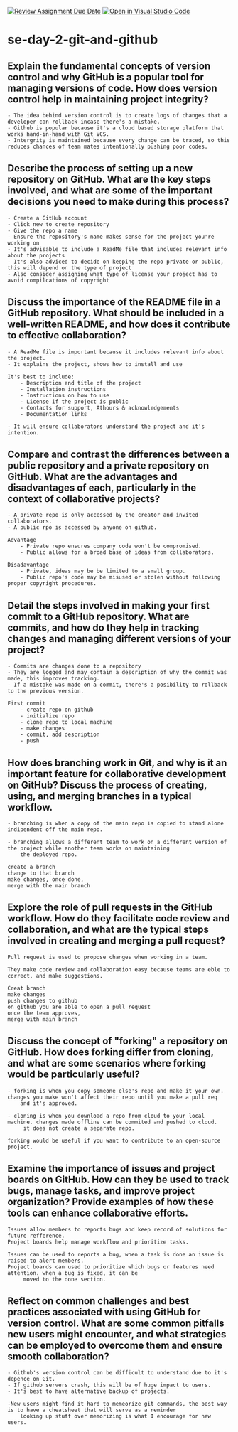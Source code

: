 [![Review Assignment Due Date](https://classroom.github.com/assets/deadline-readme-button-22041afd0340ce965d47ae6ef1cefeee28c7c493a6346c4f15d667ab976d596c.svg)](https://classroom.github.com/a/8wgCKhpZ)
[![Open in Visual Studio Code](https://classroom.github.com/assets/open-in-vscode-2e0aaae1b6195c2367325f4f02e2d04e9abb55f0b24a779b69b11b9e10269abc.svg)](https://classroom.github.com/online_ide?assignment_repo_id=18416596&assignment_repo_type=AssignmentRepo)
# se-day-2-git-and-github
## Explain the fundamental concepts of version control and why GitHub is a popular tool for managing versions of code. How does version control help in maintaining project integrity?
    - The idea behind version control is to create logs of changes that a developer can rollback incase there's a mistake.
    - Github is popular because it's a cloud based storage platform that works hand-in-hand with Git VCS.
    - Intergrity is maintained because every change can be traced, so this reduces chances of team mates intentionally pushing poor codes.

## Describe the process of setting up a new repository on GitHub. What are the key steps involved, and what are some of the important decisions you need to make during this process?
    - Create a GitHub account
    - Click new to create repository
    - Give the repo a name
    - Ensure the repository's name makes sense for the project you're working on
    - It's advisable to include a ReadMe file that includes relevant info about the projects
    - It's also adviced to decide on keeping the repo private or public, this will depend on the type of project
    - Also consider assigning what type of license your project has to avoid compilcations of copyright

## Discuss the importance of the README file in a GitHub repository. What should be included in a well-written README, and how does it contribute to effective collaboration?
    - A ReadMe file is important because it includes relevant info about the project.
    - It explains the project, shows how to install and use

    It's best to include:
        - Description and title of the project
        - Installation instructions
        - Instructions on how to use
        - License if the project is public
        - Contacts for support, Athours & acknowledgements
        - Documentation links

    - It will ensure collaborators understand the project and it's intention.

## Compare and contrast the differences between a public repository and a private repository on GitHub. What are the advantages and disadvantages of each, particularly in the context of collaborative projects?
    - A private repo is only accessed by the creator and invited collaborators.
    - A public rpo is accessed by anyone on github.

    Advantage
        - Private repo ensures company code won't be compromised.
        - Public allows for a broad base of ideas from collaborators.

    Disadavantage
        - Private, ideas may be be limited to a small group.
        - Public repo's code may be misused or stolen without following proper copyright procedures.

## Detail the steps involved in making your first commit to a GitHub repository. What are commits, and how do they help in tracking changes and managing different versions of your project?
    - Commits are changes done to a repository
    - They are logged and may contain a description of why the commit was made, this improves tracking. 
    - If a mistake was made on a commit, there's a posibility to rollback to the previous version.

    First commit
        - create repo on github
        - initialize repo
        - clone repo to local machine
        - make changes
        - commit, add description
        - push


## How does branching work in Git, and why is it an important feature for collaborative development on GitHub? Discuss the process of creating, using, and merging branches in a typical workflow.
    - branching is when a copy of the main repo is copied to stand alone indipendent off the main repo.
    
    - branching allows a different team to work on a different version of the project while another team works on maintaining
        the deployed repo.
    
    create a branch
    change to that branch
    make changes, once done, 
    merge with the main branch

## Explore the role of pull requests in the GitHub workflow. How do they facilitate code review and collaboration, and what are the typical steps involved in creating and merging a pull request?
    Pull request is used to propose changes when working in a team.

    They make code review and collaboration easy because teams are eble to correct, and make suggestions.

    Creat branch
    make changes
    push changes to github
    on github you are able to open a pull request
    once the team approves,
    merge with main branch


## Discuss the concept of "forking" a repository on GitHub. How does forking differ from cloning, and what are some scenarios where forking would be particularly useful?

    - forking is when you copy someone else's repo and make it your own. changes you make won't affect their repo until you make a pull req
        and it's approved.

    - cloning is when you download a repo from cloud to your local machine. changes made offline can be commited and pushed to cloud.
         it does not create a separate repo.
    
    forking would be useful if you want to contribute to an open-source project.

## Examine the importance of issues and project boards on GitHub. How can they be used to track bugs, manage tasks, and improve project organization? Provide examples of how these tools can enhance collaborative efforts.

    Issues allow members to reports bugs and keep record of solutions for future refference.
    Project boards help manage workflow and prioritize tasks.

    Issues can be used to reports a bug, when a task is done an issue is raised to alert members.
    Project boards can used to prioritize which bugs or features need attention. when a bug is fixed, it can be
         moved to the done section.

## Reflect on common challenges and best practices associated with using GitHub for version control. What are some common pitfalls new users might encounter, and what strategies can be employed to overcome them and ensure smooth collaboration?

    - Github's version control can be difficult to understand due to it's depence on Git.
    - If github servers crash, this will be of huge impact to users.
    - It's best to have alternative backup of projects.

    -New users might find it hard to memeorize git commands, the best way is to have a cheatsheet that will serve as a reminder
        looking up stuff over memorizing is what I encourage for new users.
